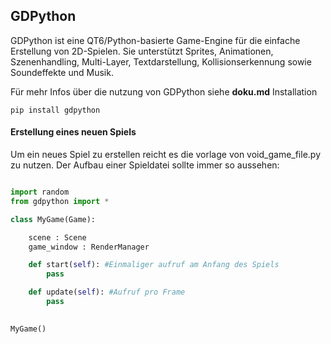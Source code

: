 
## GDPython

GDPython ist eine QT6/Python-basierte Game-Engine für die einfache Erstellung von 2D-Spielen.
Sie unterstützt Sprites, Animationen, Szenenhandling, Multi-Layer, Textdarstellung,
Kollisionserkennung sowie Soundeffekte und Musik.

Für mehr Infos über die nutzung von GDPython siehe **doku.md**
Installation

```pip install gdpython```

#### Erstellung eines neuen Spiels

Um ein neues Spiel zu erstellen reicht es die vorlage von void_game_file.py zu nutzen. Der Aufbau einer Spieldatei sollte immer so aussehen:

```python

import random
from gdpython import *

class MyGame(Game):

    scene : Scene
    game_window : RenderManager

    def start(self): #Einmaliger aufruf am Anfang des Spiels
        pass

    def update(self): #Aufruf pro Frame
        pass

        
MyGame()
```
